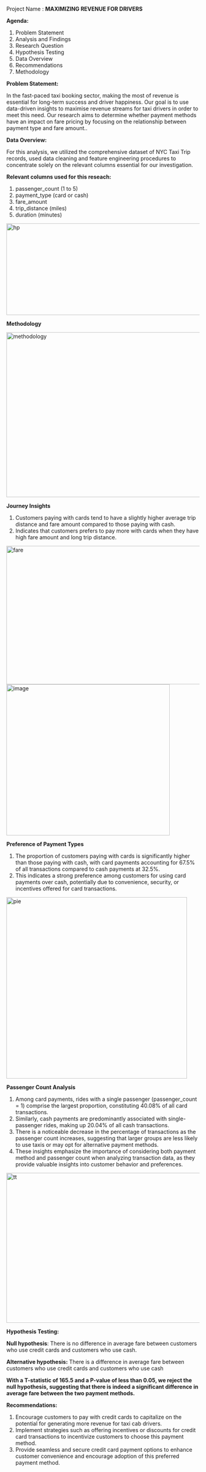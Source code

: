 Project Name : **MAXIMIZING REVENUE FOR DRIVERS**

**Agenda:**
1. Problem Statement
2. Analysis and Findings
3. Research Question
4. Hypothesis Testing
5. Data Overview 
6. Recommendations
7. Methodology

**Problem Statement:**
 
In the fast-paced taxi booking sector, making the most of revenue is essential for long-term success and driver happiness. 
Our goal is to use data-driven insights to maximise revenue streams for taxi drivers in order to meet this need. Our research aims to determine whether payment methods have an impact on fare pricing by focusing on the relationship between payment type and fare amount..

**Data Overview:**

For this analysis, we utilized the comprehensive dataset of NYC Taxi Trip records, used data cleaning and feature engineering procedures to concentrate solely on the relevant columns essential for our investigation.

**Relevant columns used for this reseach:**

1. passenger_count (1 to 5)
2. payment_type (card or cash)
3. fare_amount
4. trip_distance (miles)
5. duration (minutes)

<img width="644" height="239" alt="hp" src="https://github.com/user-attachments/assets/8c0017e5-1862-4d22-82ec-96218d8f19f5" />

**Methodology**

<img width="1008" height="430" alt="methodology" src="https://github.com/user-attachments/assets/d034002e-b1dd-40bf-b816-c1e800cf924e" />

**Journey Insights**

1. Customers paying with cards tend to have a slightly higher average trip distance and fare amount compared to those paying with cash.
2. Indicates that customers prefers to pay more with cards when they have high fare amount and long trip distance.

<img width="754" height="361" alt="fare" src="https://github.com/user-attachments/assets/a67dc1cd-cf81-4d22-b5ad-fcec13e43cda" />

<img width="426" height="394" alt="image" src="https://github.com/user-attachments/assets/780905d7-2281-40f5-9a75-f9f6573ae16e" />

**Preference of Payment Types**

1. The proportion of customers paying with cards is significantly higher than those paying with cash, with card payments accounting for 67.5% of all transactions compared to cash payments at 32.5%.
2. This indicates a strong preference among customers for using card payments over cash, potentially due to convenience, security, or incentives offered for card transactions.

<img width="471" height="473" alt="pie" src="https://github.com/user-attachments/assets/2b437792-91d6-4b9d-88d6-f62e7d977e39" />


**Passenger Count Analysis**

1. Among card payments, rides with a single passenger (passenger_count = 1) comprise the largest proportion, constituting 40.08% of all card transactions.
2. Similarly, cash payments are predominantly associated with single-passenger rides, making up 20.04% of all cash transactions.
3. There is a noticeable decrease in the percentage of transactions as the passenger count increases, suggesting that larger groups are less likely to use taxis or may opt for alternative payment methods.
4. These insights emphasize the importance of considering both payment method and passenger count when analyzing transaction data, as they provide valuable insights into customer behavior and preferences.

<img width="1285" height="391" alt="tt" src="https://github.com/user-attachments/assets/15f9f888-15b3-4f6d-9a8d-278ded0e2861" />

****Hypothesis Testing:****

**Null hypothesis**: There is no difference in average fare between customers who use credit cards and customers who use cash.

**Alternative hypothesis:** There is a difference in average fare between customers who use credit cards and customers who use cash

**With a T-statistic of 165.5 and a P-value of less than 0.05, we reject the null hypothesis, suggesting that there is indeed a significant difference in average fare between the two payment methods.**

**Recommendations:**
1. Encourage customers to pay with credit cards to capitalize on the potential for generating more revenue for taxi cab drivers.
2. Implement strategies such as offering incentives or discounts for credit card transactions to incentivize customers to choose this payment method.
3. Provide seamless and secure credit card payment options to enhance customer convenience and encourage adoption of this preferred payment method.















